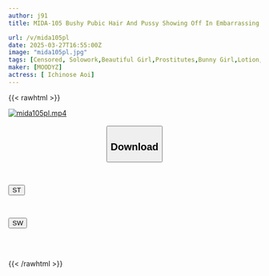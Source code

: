```yaml
---
author: j91
title: MIDA-105 Bushy Pubic Hair And Pussy Showing Off In Embarrassing Costumes For A Soothing Hospitality. Service Tower Aoi Ichinose

url: /v/mida105pl
date: 2025-03-27T16:55:00Z
image: "mida105pl.jpg"
tags: [Censored, Solowork,Beautiful Girl,Prostitutes,Bunny Girl,Lotion,Male Squirting	]
maker: [MOODYZ]
actress: [ Ichinose Aoi]
---
```



{{< rawhtml >}}

<div class="video" data-videoid="Xje1vXLP2VHDYBJ">
    <a href="javascript:;">
        <img src="/v/mida105pl/mida105pl.jpg" width="WIDTH" height="HEIGHT" alt="mida105pl.mp4" loading="lazy">
    </a>
</div>

<script type="text/javascript" src="https://j91.asia/asset/on-demand-st.js"></script>

<br>
  <link rel="stylesheet" href="https://j91.asia/asset/bs5.css">
  
  <center>
  <button class="btn btn-primary" type="button" data-bs-toggle="collapse" data-bs-target=".multi-collapse" aria-expanded="false" aria-controls="multiCollapseExample1 multiCollapseExample2"><h2>Download</h2></button></center>
</p>
<div class="row">
  <div class="col">
    <div class="collapse multi-collapse" id="multiCollapseExample1">
      <div class="card card-body">
	      	      <br>
<div class="buttons">  
<p><a href="/v/mida105pl/st.html" target="_blank"><button class="btn-hover color-3"><i class="fa fa-download"></i> ST</button></a></p></div>
    </div>
  </div>
</div>
  <div class="col">
    <div class="collapse multi-collapse" id="multiCollapseExample2">
      <div class="card card-body">
	      <br>
<div class="buttons">
<p><a href="/v/mida105pl/sw.html" target="_blank"><button class="btn-hover color-2"><i class="fa fa-download"></i> SW</button></a></p></div>
<br><br>
      </div>
    </div>
  </div>
</div>

{{< /rawhtml >}}